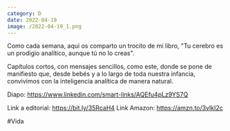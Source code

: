 ```yaml
--- 
category: D 
date: 2022-04-19 
image: /2022-04-19_1.png 
--- 
```


Como cada semana, aquí os comparto un trocito de mi libro, "Tu cerebro es un prodigio analítico, aunque tú no lo creas".

Capítulos cortos, con mensajes sencillos, como este, donde se pone de manifiesto que, desde bebés y a lo largo de toda nuestra infancia, convivimos con la inteligencia analítica de manera natural.

Diapo: https://www.linkedin.com/smart-links/AQEfu4pLz9YS7Q 

Link a editorial: https://bit.ly/35RcaH4
Link Amazon: https://amzn.to/3vlkI2c

#Vida